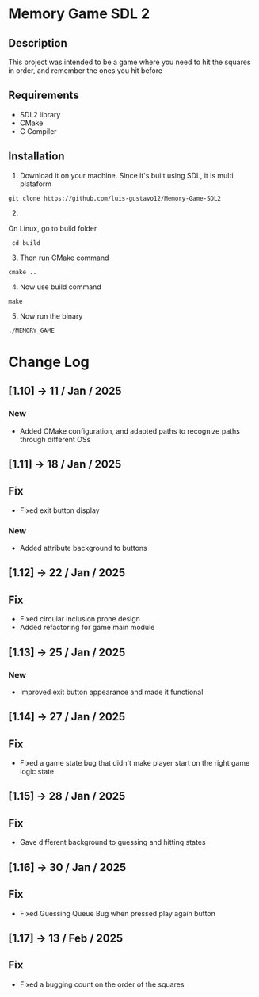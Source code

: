 # Memory Game SDL 2

## Description

This project was intended to be a game where you need to hit the squares in order, and remember the ones you hit before


## Requirements

- SDL2 library
- CMake
- C Compiler


## Installation

1. Download it on your machine. Since it's built using SDL, it is multi plataform

``` git clone https://github.com/luis-gustavo12/Memory-Game-SDL2 ```

2.

On Linux, go to build folder

``` cd build```

3. Then run CMake command

```cmake ..```


4. Now use build command

``` make ```

5. Now run the binary

```./MEMORY_GAME```


# Change Log

## [1.10] -> 11 / Jan / 2025

### New
- Added CMake configuration, and adapted paths to recognize paths through different OSs


## [1.11] -> 18 / Jan / 2025

## Fix

- Fixed exit button display

### New

- Added attribute background to buttons

## [1.12] -> 22 / Jan / 2025

## Fix

- Fixed circular inclusion prone design
- Added refactoring for game main module

## [1.13] -> 25 / Jan / 2025

### New

- Improved exit button appearance and made it functional

## [1.14] -> 27 / Jan / 2025

## Fix

- Fixed a game state bug that didn't make player start on the right game logic state

## [1.15] -> 28 / Jan / 2025

## Fix

- Gave different background to guessing and hitting states

## [1.16] -> 30 / Jan / 2025

## Fix

- Fixed Guessing Queue Bug when pressed play again button

## [1.17] -> 13 / Feb / 2025

## Fix

- Fixed a bugging count on the order of the squares